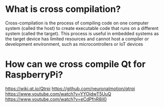 # What is cross compilation?
Cross-compilation is the process of compiling code on one computer system (called the host) to create executable code that runs on a different system (called the target).
This process is useful in embedded systems as the target device has limited resources and cannot host a compiler or development environment, such as microcontrollers or IoT devices

# How can we cross compile Qt for RaspberryPi? 
https://wiki.qt.io/Qtrpi
https://github.com/neuronalmotion/qtrpi
https://www.youtube.com/watch?v=YYOjdwT5UuQ
https://www.youtube.com/watch?v=eCdPfnR8iI0
